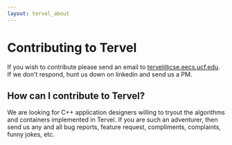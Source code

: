 ```yaml
---
layout: tervel_about
---
```


# Contributing to Tervel

If you wish to contribute please send an email to tervel@cse.eecs.ucf.edu.
If we don't respond, hunt us down on linkedin and send us a PM.

## How can I contribute to Tervel?

We are looking for C++ application designers willing to tryout the algorithms and containers implemented in Tervel.
If you are such an adventurer, then send us any and all bug reports, feature request, compliments, complaints, funny jokes, etc.
